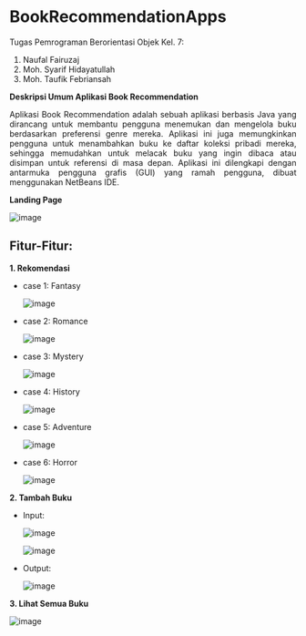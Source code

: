 # BookRecommendationApps
Tugas Pemrograman Berorientasi Objek Kel. 7:
1. Naufal Fairuzaj
2. Moh. Syarif Hidayatullah
3. Moh. Taufik Febriansah

**Deskripsi Umum Aplikasi Book Recommendation**
<p align="justify">Aplikasi Book Recommendation adalah sebuah aplikasi berbasis Java yang dirancang untuk membantu pengguna menemukan dan mengelola buku berdasarkan preferensi genre mereka. Aplikasi ini juga memungkinkan pengguna untuk menambahkan buku ke daftar koleksi pribadi mereka, sehingga memudahkan untuk melacak buku yang ingin dibaca atau disimpan untuk referensi di masa depan. Aplikasi ini dilengkapi dengan antarmuka pengguna grafis (GUI) yang ramah pengguna, dibuat menggunakan NetBeans IDE.</p>



**Landing Page**

![image](https://github.com/user-attachments/assets/bd8646ed-e535-4b2a-bcc3-7818a8f462a5)

## Fitur-Fitur:
**1. Rekomendasi**

- case 1: Fantasy

  ![image](https://github.com/user-attachments/assets/aabba7c8-0f64-41c7-8fa2-d34814325ed7)

- case 2: Romance

  ![image](https://github.com/user-attachments/assets/e5a9d98c-8310-42f8-8a4b-61e885bae2c8)

- case 3: Mystery

  ![image](https://github.com/user-attachments/assets/64807c6e-4751-4c0d-8a92-67808e2baa92)

- case 4: History

  ![image](https://github.com/user-attachments/assets/e2f423e2-9ead-48ed-9a1f-bfbba2b60a8d)

- case 5: Adventure

  ![image](https://github.com/user-attachments/assets/ec697e47-79c7-4dde-9e24-a1699299ee96)

- case 6: Horror

  ![image](https://github.com/user-attachments/assets/615b6713-82b4-4e49-9717-f24546e61336)

**2. Tambah Buku**
- Input:

  ![image](https://github.com/user-attachments/assets/4489e88a-d30e-4c9d-99c5-af52645e5b06)

  ![image](https://github.com/user-attachments/assets/e6572131-af27-42a2-894a-0cad4c37e2e3)

- Output:

  ![image](https://github.com/user-attachments/assets/5a89e3b9-3b49-4a4f-a23a-5f5b7d60633c)

**3. Lihat Semua Buku**

![image](https://github.com/user-attachments/assets/8f87752c-fe1d-4266-9823-cd07ca2f69b9)

